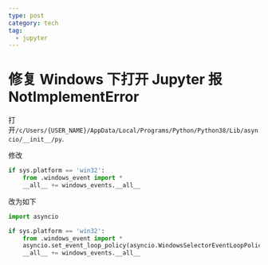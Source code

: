 ```yaml
---
type: post
category: tech
tag:
  - jupyter
---
```


# 修复 Windows 下打开 Jupyter 报 NotImplementError

打开`/c/Users/{USER_NAME}/AppData/Local/Programs/Python/Python38/Lib/asyncio/__init__/py`.

修改

```python
if sys.platform == 'win32':
    from .windows_event import *
    __all__ += windows_events.__all__
```

改为如下

```python
import asyncio

if sys.platform == 'win32':
    from .windows_event import *
    asyncio.set_event_loop_policy(asyncio.WindowsSelectorEventLoopPolicy())
    __all__ += windows_events.__all__
```
